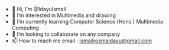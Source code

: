 - 👋 Hi, I’m @IdayuIsmail
- 👀 I’m interested in Multimedia and drawing
- 🌱 I’m currently learning Computer Science (Hons.) Multimedia Computing
- 💞️ I’m looking to collaborate on any company
- 📫 How to reach me email : ismailrosmaidayu@gmail.com

<!---
Idayu00is/Idayu00is is a ✨ special ✨ repository because its README.md (this file) appears on your GitHub profile.
You can click the Preview link to take a look at your changes.
--->
